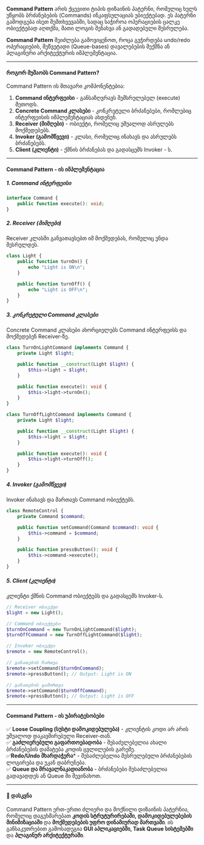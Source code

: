 **Command Pattern** არის ქცევითი ტიპის დიზაინის პატერნი, რომელიც ხელს უწყობს ბრძანებების (Commands) ინკაფსულაციას უბიექტებად. ეს პატერნი გამოდგება ისეთ შემთხვევაბში, სადაც საჭიროა ოპერაციების ცალკე ობიექტებად აღთქმა, მათი ლოგის შენახვა ან გადადებული შესრულება.

**Command Pattern** შეიძლება გამოვიყენოთ, როცა გვჭირდება undo/redo ოპერაციების, შეწვეტადი (Queue-bases) დავალებების შექმნა ან პლაგინური არქიტექტურის იმპლემენტაცია.

---

#### როგორ მუშაობს Command Pattern?

Command Pattern ის მთავარი კომპონენტებია:
1. **Command ინტერფეისი** - განსაზღვრავს შემსრულებელ (execute) მეთოდს.
2. **Concrete Command კლასები** - კონკრეტული ბრძანებები, რომლებიც ინტერფეისის იმპლემენტაციას ახდენენ.
3. **Receiver (მიმღები)** - ობიექტი, რომელიც უშუალოდ ასრულებს მოქმედებებს.
4. **Invoker (გამომწვევი)** - კლასი, რომელიც ინახავს და ასრულებს ბრძანებებს.
5. **Client (კლიენტი)** - ქმნის ბრძანებას და გადასცემს Invoker - ს.
---

#### Command Pattern  - ის იმპლემენტაცია

##### 1. Command ინტერფეისი
```php
interface Command {
    public function execute(): void;
}
```

##### 2. Receiver (მიმღები)

Receiver კლასში განვათავსებთ იმ მოქმედებას, რომელიც უნდა შესრულდეს.
```php
class Light {
    public function turnOn() {
        echo "Light is ON\n";
    }

    public function turnOff() {
        echo "Light is OFF\n";
    }
}
```


##### 3. კონკრეტული Command კლასები

Concrete Command კლასები ახორციელებს Command ინტერფეისს და მოქმედებენ Receiver-ზე.
```php
class TurnOnLightCommand implements Command {
    private Light $light;

    public function __construct(Light $light) {
        $this->light = $light;
    }

    public function execute(): void {
        $this->light->turnOn();
    }
}

class TurnOffLightCommand implements Command {
    private Light $light;

    public function __construct(Light $light) {
        $this->light = $light;
    }

    public function execute(): void {
        $this->light->turnOff();
    }
}
```


##### 4. Invoker (გამომწვევი)

Invoker ინახავს და მართავს Command ობიექტებს.

```php
class RemoteControl {
    private Command $command;

    public function setCommand(Command $command): void {
        $this->command = $command;
    }

    public function pressButton(): void {
        $this->command->execute();
    }
}
```

##### 5. Client (კლიენტი)

კლიენტი ქმნის Command ობიექტებს და გადასცემს Invoker-ს.

```php
// Receiver ობიექტი
$light = new Light();

// Command ობიექტები
$turnOnCommand = new TurnOnLightCommand($light);
$turnOffCommand = new TurnOffLightCommand($light);

// Invoker ობიექტი
$remote = new RemoteControl();

// განათების ჩართვა
$remote->setCommand($turnOnCommand);
$remote->pressButton(); // Output: Light is ON

// განათების გამორთვა
$remote->setCommand($turnOffCommand);
$remote->pressButton(); // Output: Light is OFF
```

---

#### Command Pattern - ის უპირატესობები

✅ **Loose Coupling (სუსტი დამოკიდებულება)** - კლიენტის კოდი არ არის უშუალოდ დაკავშირებული Receiver-თან.    
✅ **გაძლიერებული გაფართოებადობა** - შესაძელებელია ახალი ბრძანებების დამატება კოდის ცვლილების გარეშე.    
✅**Redo/Undo მხარდაჭერა*** - შესაძლებელია შესრულებული ბრძანებების ლოგირება და უკან დაბრუნება.    
✅ **Queue და მრავალნაკადიანობა** - ბრძანებები შესაძლებელია გადავადდეს ან Queue ში შევინახოთ.

---

#### 🚀 დასკვნა

Command Pattern ერთ-ერთი ძლიერი და მოქნილი დიზაინის პატერნია, რომელიც დაგეხმარებათ **კოდის სტრუტურირებაში, დამოკიდებულებების მინიმიზაციაში** და **მოქმედებების უფრო დინამიურად მართვაში**. ის განსაკუთრებით გამოსადეგია **GUI აპლიკაციებში, Task Queue სისტემებში** და **პლაგინურ არქიტექტურაში**.